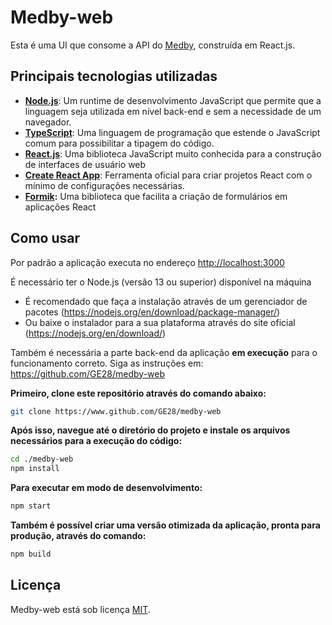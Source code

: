 # Medby-web
Esta é uma UI que consome a API do [Medby](https://github.com/GE28/medby-web), construída em React.js.

## Principais tecnologias utilizadas 
* **[Node.js](https://nodejs.org/pt-br/)**: Um runtime de desenvolvimento JavaScript que permite que a linguagem seja utilizada em nível back-end e sem a necessidade de um navegador.
* **[TypeScript](https://www.typescriptlang.org/)**: Uma linguagem de programação que estende o JavaScript comum para possibilitar a tipagem do código.
* **[React.js](https://pt-br.reactjs.org/)**: Uma biblioteca JavaScript muito conhecida para a construção de interfaces de usuário web
* **[Create React App](https://github.com/facebook/create-react-app)**: Ferramenta oficial para criar projetos React com o mínimo de configurações necessárias.
* **[Formik](https://formik.org/):** Uma biblioteca que facilita a criação de formulários em aplicações React

## Como usar
Por padrão a aplicação executa no endereço [http://localhost:3000](http://localhost:3000/)

É necessário ter o Node.js (versão 13 ou superior) disponível na máquina

* É recomendado que faça a instalação através de um gerenciador de pacotes (https://nodejs.org/en/download/package-manager/)
* Ou baixe o instalador para a sua plataforma através do site oficial (https://nodejs.org/en/download/)

Também é necessária a parte back-end da aplicação **em execução** para o funcionamento correto. Siga as instruções em: https://github.com/GE28/medby-web

**Primeiro, clone este repositório através do comando abaixo:**
```bash
git clone https://www.github.com/GE28/medby-web
```

**Após isso, navegue até o diretório do projeto e instale os arquivos necessários para a execução do código:**
```bash
cd ./medby-web
npm install
```

**Para executar em modo de desenvolvimento:**
```bash
npm start
```

**Também é possível criar uma versão otimizada da aplicação, pronta para produção, através do comando:**
```bash
npm build
```

## Licença

Medby-web está sob licença [MIT](./LICENSE).
